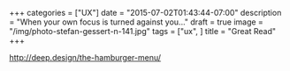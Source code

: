 +++
categories = ["UX"]
date = "2015-07-02T01:43:44-07:00"
description = "When your own focus is turned against you..."
draft = true
image = "/img/photo-stefan-gessert-n-141.jpg"
tags = ["ux", ]
title = "Great Read"
+++



http://deep.design/the-hamburger-menu/